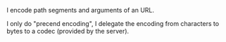 I encode path segments and arguments of an URL.

I only do "precend encoding", I delegate the encoding from characters to bytes to a codec (provided by the server).